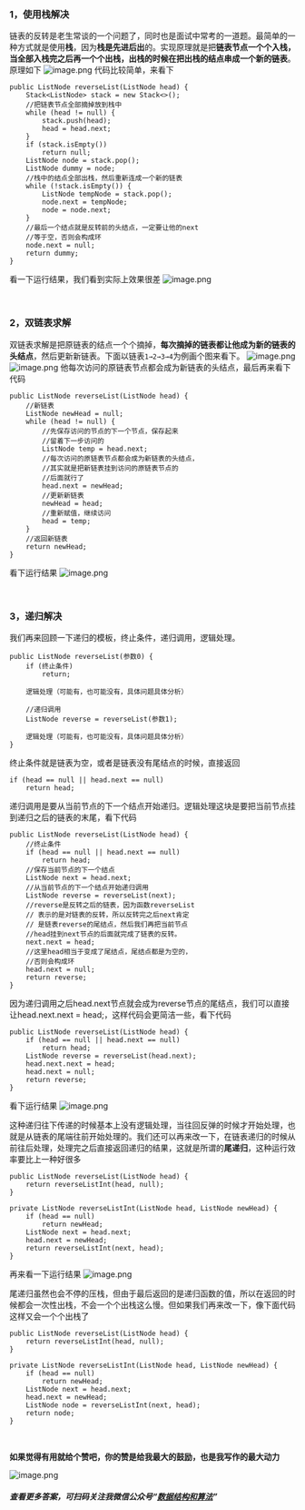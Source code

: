 

### 1，使用栈解决
链表的反转是老生常谈的一个问题了，同时也是面试中常考的一道题。最简单的一种方式就是使用**栈**，因为**栈是先进后出**的。实现原理就是把**链表节点一个个入栈，当全部入栈完之后再一个个出栈，出栈的时候在把出栈的结点串成一个新的链表**。原理如下
![image.png](https://pic.leetcode-cn.com/343fd7cce80394422565b4beef398236832cc9ae0f77a85ebceacebe214785af-image.png)
代码比较简单，来看下
```
public ListNode reverseList(ListNode head) {
    Stack<ListNode> stack = new Stack<>();
    //把链表节点全部摘掉放到栈中
    while (head != null) {
        stack.push(head);
        head = head.next;
    }
    if (stack.isEmpty())
        return null;
    ListNode node = stack.pop();
    ListNode dummy = node;
    //栈中的结点全部出栈，然后重新连成一个新的链表
    while (!stack.isEmpty()) {
        ListNode tempNode = stack.pop();
        node.next = tempNode;
        node = node.next;
    }
    //最后一个结点就是反转前的头结点，一定要让他的next
    //等于空，否则会构成环
    node.next = null;
    return dummy;
}
```
看一下运行结果，我们看到实际上效果很差
![image.png](https://pic.leetcode-cn.com/61ab35de52b929293965ce82a8c2debdf8a7a0d5b9ea18561391174a4a82b14a-image.png)

<br>

### 2，双链表求解
双链表求解是把原链表的结点一个个摘掉，**每次摘掉的链表都让他成为新的链表的头结点**，然后更新新链表。下面以链表```1→2→3→4```为例画个图来看下。
![image.png](https://pic.leetcode-cn.com/0aff36d2713c964b35c8b90e62c2fa1c16a6dcae372d991724b7b56c46a53870-image.png)
![image.png](https://pic.leetcode-cn.com/740ff8077ab684e38570d6f4240451834664cfc91b42ff2c5bca3c2d7ed73f31-image.png)
他每次访问的原链表节点都会成为新链表的头结点，最后再来看下代码
```
public ListNode reverseList(ListNode head) {
    //新链表
    ListNode newHead = null;
    while (head != null) {
        //先保存访问的节点的下一个节点，保存起来
        //留着下一步访问的
        ListNode temp = head.next;
        //每次访问的原链表节点都会成为新链表的头结点，
        //其实就是把新链表挂到访问的原链表节点的
        //后面就行了
        head.next = newHead;
        //更新新链表
        newHead = head;
        //重新赋值，继续访问
        head = temp;
    }
    //返回新链表
    return newHead;
}
```
看下运行结果
![image.png](https://pic.leetcode-cn.com/c1f1b2e055a8f35fb79329e71b32ff1a8d8b62568696b0f866960bc79e2af511-image.png)

<br>

### 3，递归解决
我们再来回顾一下递归的模板，终止条件，递归调用，逻辑处理。
```
public ListNode reverseList(参数0) {
    if (终止条件)
        return;

    逻辑处理（可能有，也可能没有，具体问题具体分析）

    //递归调用
    ListNode reverse = reverseList(参数1);

    逻辑处理（可能有，也可能没有，具体问题具体分析）
}
```
终止条件就是链表为空，或者是链表没有尾结点的时候，直接返回
```
if (head == null || head.next == null)
    return head;
```
递归调用是要从当前节点的下一个结点开始递归。逻辑处理这块是要把当前节点挂到递归之后的链表的末尾，看下代码
```
public ListNode reverseList(ListNode head) {
    //终止条件
    if (head == null || head.next == null)
        return head;
    //保存当前节点的下一个结点
    ListNode next = head.next;
    //从当前节点的下一个结点开始递归调用
    ListNode reverse = reverseList(next);
    //reverse是反转之后的链表，因为函数reverseList
    // 表示的是对链表的反转，所以反转完之后next肯定
    // 是链表reverse的尾结点，然后我们再把当前节点
    //head挂到next节点的后面就完成了链表的反转。
    next.next = head;
    //这里head相当于变成了尾结点，尾结点都是为空的，
    //否则会构成环
    head.next = null;
    return reverse;
}
```
因为递归调用之后head.next节点就会成为reverse节点的尾结点，我们可以直接让head.next.next = head;，这样代码会更简洁一些，看下代码
```
public ListNode reverseList(ListNode head) {
    if (head == null || head.next == null)
        return head;
    ListNode reverse = reverseList(head.next);
    head.next.next = head;
    head.next = null;
    return reverse;
}
```
看下运行结果
![image.png](https://pic.leetcode-cn.com/d688b473020a0c826df38764bd91a7fd3158d889ec9c4932f89fd0439ccc0043-image.png)

这种递归往下传递的时候基本上没有逻辑处理，当往回反弹的时候才开始处理，也就是从链表的尾端往前开始处理的。我们还可以再来改一下，在链表递归的时候从前往后处理，处理完之后直接返回递归的结果，这就是所谓的**尾递归**，这种运行效率要比上一种好很多
```
public ListNode reverseList(ListNode head) {
    return reverseListInt(head, null);
}

private ListNode reverseListInt(ListNode head, ListNode newHead) {
    if (head == null)
        return newHead;
    ListNode next = head.next;
    head.next = newHead;
    return reverseListInt(next, head);
}
```
再来看一下运行结果
![image.png](https://pic.leetcode-cn.com/18e50c7c8e3c532519ee59f2c3cb0ad10dec165cc924cb847f6069ab5043d8b9-image.png)

尾递归虽然也会不停的压栈，但由于最后返回的是递归函数的值，所以在返回的时候都会一次性出栈，不会一个个出栈这么慢。但如果我们再来改一下，像下面代码这样又会一个个出栈了
```
public ListNode reverseList(ListNode head) {
    return reverseListInt(head, null);
}

private ListNode reverseListInt(ListNode head, ListNode newHead) {
    if (head == null)
        return newHead;
    ListNode next = head.next;
    head.next = newHead;
    ListNode node = reverseListInt(next, head);
    return node;
}
```

<br>

**如果觉得有用就给个赞吧，你的赞是给我最大的鼓励，也是我写作的最大动力**

![image.png](https://pic.leetcode-cn.com/d56a80459005b444404d2ad6fbaabdabecd2b9ed3cb2cf432e570c315ae2fcf7-image.png)
##### 查看更多答案，可扫码关注我微信公众号“**[数据结构和算法](https://img-blog.csdnimg.cn/20200807155236311.png)**”
